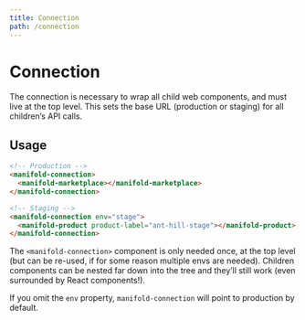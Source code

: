 ```yaml
---
title: Connection
path: /connection
---
```


# Connection

The connection is necessary to wrap all child web components, and must live
at the top level. This sets the base URL (production or staging) for all
children’s API calls.

## Usage

```html
<!-- Production -->
<manifold-connection>
  <manifold-marketplace></manifold-marketplace>
</manifold-connection>

<!-- Staging -->
<manifold-connection env="stage">
  <manifold-product product-label="ant-hill-stage"></manifold-product>
</manifold-connection>
```

The `<manifold-connection>` component is only needed once, at the top level
(but can be re-used, if for some reason multiple envs are needed). Children
components can be nested far down into the tree and they’ll still work (even
surrounded by React components!).

If you omit the `env` property, `manifold-connection` will point to production by default.
